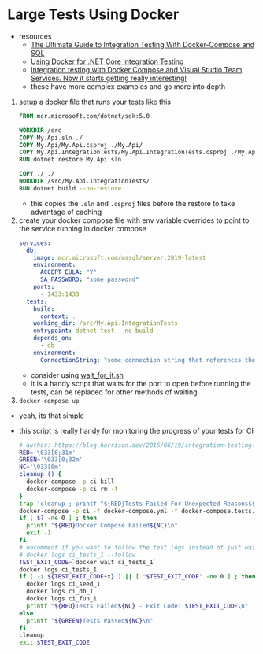 # Large Tests Using Docker

- resources
  - [The Ultimate Guide to Integration Testing With Docker-Compose and SQL](https://medium.com/swlh/the-ultimate-guide-to-integration-testing-with-docker-compose-and-sql-f288f05032c9)
  - [Using Docker for .NET Core Integration Testing](https://wright-development.github.io/post/using-docker-for-net-core/)
  - [Integration testing with Docker Compose and Visual Studio Team Services. Now it starts getting really interesting!](https://medium.com/@christiansparre/integration-testing-with-docker-compose-and-visual-studio-team-service-83a1166055a8)
  - these have more complex examples and go more into depth

1. setup a docker file that runs your tests like this
    ```dockerfile
    FROM mcr.microsoft.com/dotnet/sdk:5.0

    WORKDIR /src
    COPY My.Api.sln ./
    COPY My.Api/My.Api.csproj ./My.Api/
    COPY My.Api.IntegrationTests/My.Api.IntegrationTests.csproj ./My.Api.IntegrationTests/
    RUN dotnet restore My.Api.sln

    COPY ./ ./
    WORKDIR /src/My.Api.IntegrationTests/
    RUN dotnet build --no-restore
    ```
      - this copies the `.sln` and `.csproj` files before the restore to take advantage of caching
2. create your docker compose file with env variable overrides to point to the service running in docker compose
    ```yml
    services:
      db:
        image: mcr.microsoft.com/mssql/server:2019-latest
        environment:
          ACCEPT_EULA: "Y"
          SA_PASSWORD: "some password"
        ports:
          - 1433:1433
      tests:
        build:
          context: .
        working_dir: /src/My.Api.IntegrationTests
        entrypoint: dotnet test --no-build
        depends_on:
          - db
        environment:
          ConnectionString: "some connection string that references the db used in docker compose"
    ```
    - consider using [wait_for_it.sh](https://github.com/vishnubob/wait-for-it)
    - it is a handy script that waits for the port to open before running the tests, can be replaced for other methods of waiting
3. `docker-compose up`
  - yeah, its that simple

- this script is really handy for monitoring the progress of your tests for CI
    ```bash
    # author: https://blog.harrison.dev/2016/06/19/integration-testing-with-docker-compose.html
    RED='\033[0;31m'
    GREEN='\033[0;32m'
    NC='\033[0m'
    cleanup () {
      docker-compose -p ci kill
      docker-compose -p ci rm -f
    }
    trap 'cleanup ; printf "${RED}Tests Failed For Unexpected Reasons${NC}\n"' HUP INT QUIT PIPE TERM
    docker-compose -p ci -f docker-compose.yml -f docker-compose.tests.yml build && docker-compose -p ci -f docker-compose.yml -f docker-compose.tests.yml up -d
    if [ $? -ne 0 ] ; then
      printf "${RED}Docker Compose Failed${NC}\n"
      exit -1
    fi
    # uncomment if you want to follow the test logs instead of just waiting for the exit code
    # docker logs ci_tests_1 --follow
    TEST_EXIT_CODE=`docker wait ci_tests_1`
    docker logs ci_tests_1
    if [ -z ${TEST_EXIT_CODE+x} ] || [ "$TEST_EXIT_CODE" -ne 0 ] ; then
      docker logs ci_seed_1
      docker logs ci_db_1
      docker logs ci_fun_1
      printf "${RED}Tests Failed${NC} - Exit Code: $TEST_EXIT_CODE\n"
    else
      printf "${GREEN}Tests Passed${NC}\n"
    fi
    cleanup
    exit $TEST_EXIT_CODE
    ```

